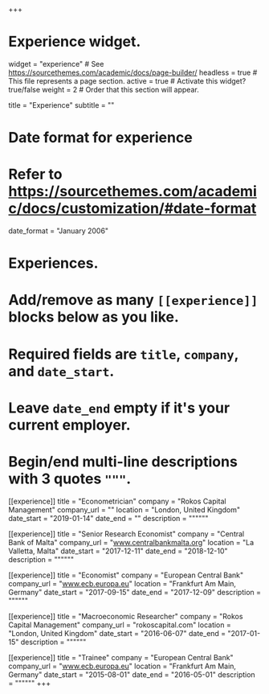 +++
# Experience widget.
widget = "experience"  # See https://sourcethemes.com/academic/docs/page-builder/
headless = true  # This file represents a page section.
active = true  # Activate this widget? true/false
weight = 2  # Order that this section will appear.

title = "Experience"
subtitle = ""

# Date format for experience
#   Refer to https://sourcethemes.com/academic/docs/customization/#date-format
date_format = "January 2006"

# Experiences.
#   Add/remove as many `[[experience]]` blocks below as you like.
#   Required fields are `title`, `company`, and `date_start`.
#   Leave `date_end` empty if it's your current employer.
#   Begin/end multi-line descriptions with 3 quotes `"""`.
[[experience]]
  title = "Econometrician"
  company = "Rokos Capital Management"
  company_url = ""
  location = "London, United Kingdom"
  date_start = "2019-01-14"
  date_end = ""
  description = """"""

[[experience]]
  title = "Senior Research Economist"
  company = "Central Bank of Malta"
  company_url = "www.centralbankmalta.org"
  location = "La Valletta, Malta"
  date_start = "2017-12-11"
  date_end = "2018-12-10"
  description = """"""

[[experience]]
  title = "Economist"
  company = "European Central Bank"
  company_url = "www.ecb.europa.eu"
  location = "Frankfurt Am Main, Germany"
  date_start = "2017-09-15"
  date_end = "2017-12-09"
  description = """"""

  [[experience]]
  title = "Macroeconomic Researcher"
  company = "Rokos Capital Management"
  company_url = "rokoscapital.com"
  location = "London, United Kingdom"
  date_start = "2016-06-07"
  date_end = "2017-01-15"
  description = """"""

  [[experience]]
  title = "Trainee"
  company = "European Central Bank"
  company_url = "www.ecb.europa.eu"
  location = "Frankfurt Am Main, Germany"
  date_start = "2015-08-01"
  date_end = "2016-05-01"
  description = """"""
+++
